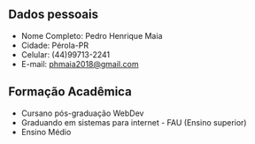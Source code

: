 ## Dados pessoais
- Nome Completo: Pedro Henrique Maia
- Cidade: Pérola-PR
- Celular: (44)99713-2241
- E-mail: phmaia2018@gmail.com

## Formação Acadêmica
- Cursano pós-graduação WebDev 
- Graduando em sistemas para internet - FAU (Ensino superior) 
- Ensino Médio